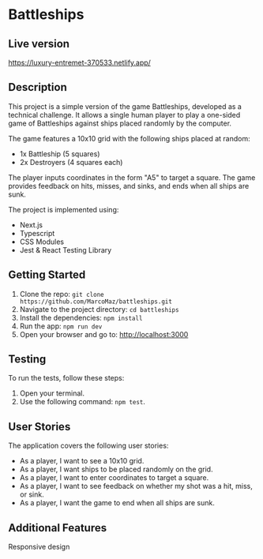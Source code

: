 # Battleships

## Live version
https://luxury-entremet-370533.netlify.app/

## Description
This project is a simple version of the game Battleships, developed as a technical challenge. It allows a single human player to play a one-sided game of Battleships against ships placed randomly by the computer.

The game features a 10x10 grid with the following ships placed at random:
- 1x Battleship (5 squares)
- 2x Destroyers (4 squares each)

The player inputs coordinates in the form "A5" to target a square. The game provides feedback on hits, misses, and sinks, and ends when all ships are sunk.

The project is implemented using:
- Next.js
- Typescript
- CSS Modules
- Jest & React Testing Library

## Getting Started
1. Clone the repo: `git clone https://github.com/MarcoMaz/battleships.git`
2. Navigate to the project directory: `cd battleships`
3. Install the dependencies: `npm install`
4. Run the app: `npm run dev`
5. Open your browser and go to: [http://localhost:3000](http://localhost:3000)

## Testing
To run the tests, follow these steps:
1. Open your terminal.
2. Use the following command: `npm test`.

## User Stories
The application covers the following user stories:
- As a player, I want to see a 10x10 grid.
- As a player, I want ships to be placed randomly on the grid.
- As a player, I want to enter coordinates to target a square.
- As a player, I want to see feedback on whether my shot was a hit, miss, or sink.
- As a player, I want the game to end when all ships are sunk.

## Additional Features
Responsive design